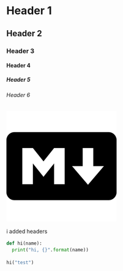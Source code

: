 # Header 1
## Header 2
### Header 3
#### Header 4
##### Header 5
###### Header 6

![GitHub Markdown](https://raw.githubusercontent.com/github/explore/80688e429a7d4ef2fca1e82350fe8e3517d3494d/topics/markdown/markdown.png)

i added headers

```python
def hi(name):
  print("hi, {}".format(name))

hi("test")
```
